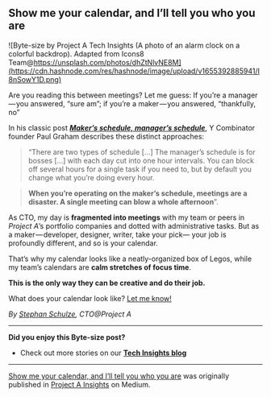 ## Show me your calendar, and I’ll tell you who you are

![Byte-size by Project A Tech Insights (A photo of an alarm clock on a colorful backdrop). Adapted from Icons8 Team@https://unsplash.com/photos/dhZtNlvNE8M](https://cdn.hashnode.com/res/hashnode/image/upload/v1655392885941/I8nSowY1D.png)

Are you reading this between meetings? Let me guess: If you’re a manager — you answered, “sure am”; if you’re a maker — you answered, “thankfully, no”

In his classic post [**_Maker’s schedule, manager’s schedule_**](http://www.paulgraham.com/makersschedule.html), Y Combinator founder Paul Graham describes these distinct approaches:

> “There are two types of schedule […] The manager’s schedule is for bosses […] with each day cut into one hour intervals. You can block off several hours for a single task if you need to, but by default you change what you’re doing every hour.

> **When you’re operating on the maker’s schedule, meetings are a disaster. A single meeting can blow a whole afternoon**”.

As CTO, my day is **fragmented into meetings** with my team or peers in _Project A_’s portfolio companies and dotted with administrative tasks. But as a maker — developer, designer, writer, take your pick— your job is profoundly different, and so is your calendar.

That’s why my calendar looks like a neatly-organized box of Legos, while my team’s calendars are **calm stretches of focus time**.

**This is the only way they can be creative and do their job.**

What does your calendar look like? [Let me know!](https://www.linkedin.com/posts/stephan-schulze_management-maker-manager-activity-6926800753080561664-GR4g)

_By [Stephan Schulze](https://medium.com/@stephan.schulze), CTO@Project A_

***

**Did you enjoy this Byte-size post?**
* Check out more stories on our [**Tech Insights blog**](https://insights.project-a.com/tech/home)

* * *

[Show me your calendar, and I’ll tell you who you are](https://insights.project-a.com/show-me-your-calendar-i-will-tell-you-who-you-are-d7f7b34b3392) was originally published in [Project A Insights](https://insights.project-a.com) on Medium.